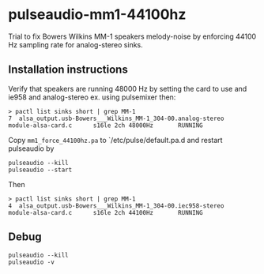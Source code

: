 # pulseaudio-mm1-44100hz
Trial to fix Bowers Wilkins MM-1 speakers melody-noise by enforcing 44100 Hz sampling rate for analog-stereo sinks.

## Installation instructions

Verify that speakers are running 48000 Hz by setting the card to use and ie958 and analog-stereo ex. using pulsemixer then:

```
> pactl list sinks short | grep MM-1
7  alsa_output.usb-Bowers___Wilkins_MM-1_304-00.analog-stereo      module-alsa-card.c      s16le 2ch 48000Hz       RUNNING
```

Copy `mm1_force_44100hz.pa` to `/etc/pulse/default.pa.d and restart pulseaudio by

```
pulseaudio --kill
pulseaudio --start
```

Then 

```
> pactl list sinks short | grep MM-1
4  alsa_output.usb-Bowers___Wilkins_MM-1_304-00.iec958-stereo      module-alsa-card.c      s16le 2ch 44100Hz       RUNNING
```

## Debug

```
pulseaudio --kill
pulseaudio -v
```
